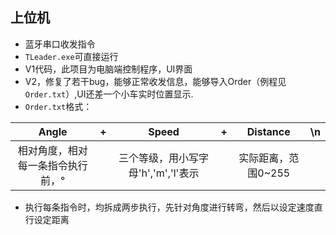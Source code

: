 ## 上位机

+ 蓝牙串口收发指令
+ `TLeader.exe`可直接运行
+ V1代码，此项目为电脑端控制程序，UI界面
+ V2，修复了若干bug，能够正常收发信息，能够导入Order（例程见`Order.txt`）,UI还差一个小车实时位置显示.
+ `Order.txt`格式：

|               Angle               |  +   |                Speed                |  +   |      Distance       |  \n  |
| :-------------------------------: | :--: | :---------------------------------: | :--: | :-----------------: | :--: |
| 相对角度，相对每一条指令执行前，° |      | 三个等级，用小写字母'h','m','l'表示 |      | 实际距离，范围0~255 |      |

+ 执行每条指令时，均拆成两步执行，先针对角度进行转弯，然后以设定速度直行设定距离